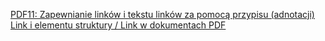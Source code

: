 [PDF11: Zapewnianie linków i tekstu linków za pomocą przypisu (adnotacji) Link i elementu struktury / Link w dokumentach PDF](https://www.w3.org/WAI/WCAG21/Techniques/pdf/PDF11.html)
